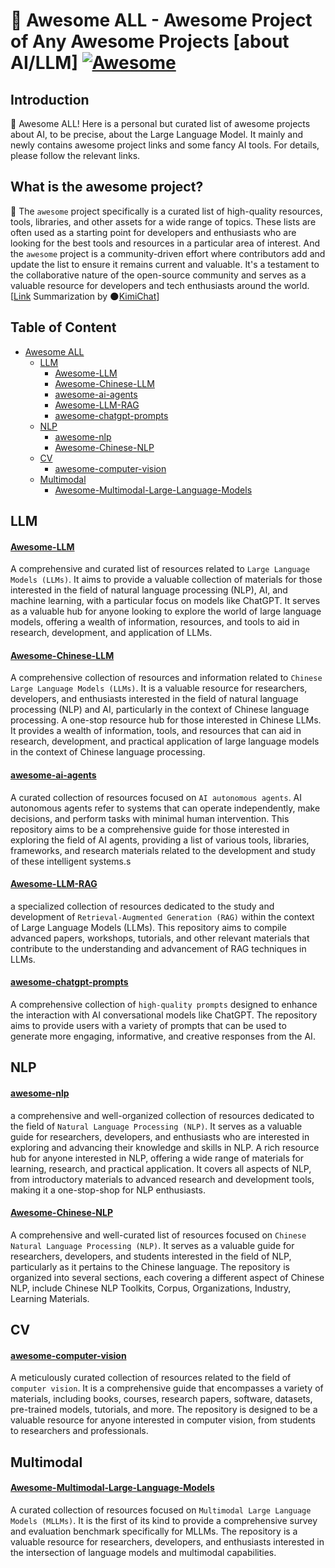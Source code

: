 # 🤩 Awesome ALL - Awesome Project of Any Awesome Projects [about AI/LLM]  [![Awesome](https://awesome.re/badge-flat2.svg)](https://awesome.re)

## Introduction
🥳 Awesome ALL! Here is a personal but curated list of awesome projects about AI, to be precise, about the Large Language Model. It mainly and newly contains awesome project links and some fancy AI tools. For details, please follow the relevant links.

## What is the awesome project?
🤖 The `awesome` project specifically is a curated list of high-quality resources, tools, libraries, and other assets for a wide range of topics. These lists are often used as a starting point for developers and enthusiasts who are looking for the best tools and resources in a particular area of interest. And the `awesome` project is a community-driven effort where contributors add and update the list to ensure it remains current and valuable. It's a testament to the collaborative nature of the open-source community and serves as a valuable resource for developers and tech enthusiasts around the world. [[Link](https://github.com/sindresorhus/awesome/blob/main/awesome.md) Summarization by 🌑[KimiChat](https://kimi.moonshot.cn/)]

## Table of Content
- [Awesome ALL](#🤩-awesome-all---awesome-project-of-any-awesome-projects-about-aillm-awesome)
  - [LLM](#llm)
    - [Awesome-LLM](#awesome-llm)
    - [Awesome-Chinese-LLM](#awesome-chinese-llm)
    - [awesome-ai-agents](#awesome-ai-agents)
    - [Awesome-LLM-RAG](#awesome-llm-rag)
    - [awesome-chatgpt-prompts](#awesome-chatgpt-prompts)
  - [NLP](#nlp)
    - [awesome-nlp](#awesome-nlp)
    - [Awesome-Chinese-NLP](#awesome-chinese-nlp)
  - [CV](#cv)
    - [awesome-computer-vision](#awesome-computer-vision)
  - [Multimodal](#multimodal)
    - [Awesome-Multimodal-Large-Language-Models](#awesome-multimodal-large-language-models)

## LLM

#### [Awesome-LLM](https://github.com/Hannibal046/Awesome-LLM?tab=readme-ov-file#awesome-llm-) 
A comprehensive and curated list of resources related to `Large Language Models (LLMs)`. It aims to provide a valuable collection of materials for those interested in the field of natural language processing (NLP), AI, and machine learning, with a particular focus on models like ChatGPT. It serves as a valuable hub for anyone looking to explore the world of large language models, offering a wealth of information, resources, and tools to aid in research, development, and application of LLMs.

#### [Awesome-Chinese-LLM](https://github.com/HqWu-HITCS/Awesome-Chinese-LLM)
A comprehensive collection of resources and information related to `Chinese Large Language Models (LLMs)`. It is a valuable resource for researchers, developers, and enthusiasts interested in the field of natural language processing (NLP) and AI, particularly in the context of Chinese language processing. A one-stop resource hub for those interested in Chinese LLMs. It provides a wealth of information, tools, and resources that can aid in research, development, and practical application of large language models in the context of Chinese language processing.

#### [awesome-ai-agents](https://github.com/e2b-dev/awesome-ai-agents)
A curated collection of resources focused on `AI autonomous agents`. AI autonomous agents refer to systems that can operate independently, make decisions, and perform tasks with minimal human intervention. This repository aims to be a comprehensive guide for those interested in exploring the field of AI agents, providing a list of various tools, libraries, frameworks, and research materials related to the development and study of these intelligent systems.s

#### [Awesome-LLM-RAG](https://github.com/jxzhangjhu/Awesome-LLM-RAG)
a specialized collection of resources dedicated to the study and development of `Retrieval-Augmented Generation (RAG)` within the context of Large Language Models (LLMs). This repository aims to compile advanced papers, workshops, tutorials, and other relevant materials that contribute to the understanding and advancement of RAG techniques in LLMs.

#### [awesome-chatgpt-prompts](https://github.com/f/awesome-chatgpt-prompts?tab=readme-ov-file)
A comprehensive collection of `high-quality prompts` designed to enhance the interaction with AI conversational models like ChatGPT. The repository aims to provide users with a variety of prompts that can be used to generate more engaging, informative, and creative responses from the AI.

## NLP

#### [awesome-nlp](https://github.com/keon/awesome-nlp)
a comprehensive and well-organized collection of resources dedicated to the field of `Natural Language Processing (NLP)`. It serves as a valuable guide for researchers, developers, and enthusiasts who are interested in exploring and advancing their knowledge and skills in NLP. A rich resource hub for anyone interested in NLP, offering a wide range of materials for learning, research, and practical application. It covers all aspects of NLP, from introductory materials to advanced research and development tools, making it a one-stop-shop for NLP enthusiasts.

#### [Awesome-Chinese-NLP](https://github.com/crownpku/Awesome-Chinese-NLP)
A comprehensive and well-curated list of resources focused on `Chinese Natural Language Processing (NLP)`. It serves as a valuable guide for researchers, developers, and students interested in the field of NLP, particularly as it pertains to the Chinese language. The repository is organized into several sections, each covering a different aspect of Chinese NLP, include Chinese NLP Toolkits, Corpus, Organizations, Industry, Learning Materials.


## CV

#### [awesome-computer-vision](https://github.com/jbhuang0604/awesome-computer-vision)
A meticulously curated collection of resources related to the field of `computer vision`. It is a comprehensive guide that encompasses a variety of materials, including books, courses, research papers, software, datasets, pre-trained models, tutorials, and more. The repository is designed to be a valuable resource for anyone interested in computer vision, from students to researchers and professionals.


## Multimodal

#### [Awesome-Multimodal-Large-Language-Models](https://github.com/BradyFU/Awesome-Multimodal-Large-Language-Models?tab=readme-ov-file)
A curated collection of resources focused on `Multimodal Large Language Models (MLLMs)`. It is the first of its kind to provide a comprehensive survey and evaluation benchmark specifically for MLLMs. The repository is a valuable resource for researchers, developers, and enthusiasts interested in the intersection of language models and multimodal capabilities.

